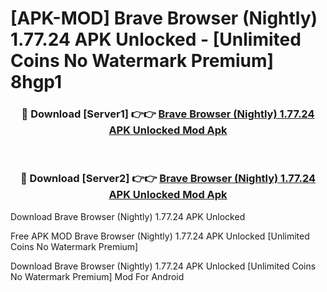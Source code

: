 # [APK-MOD] Brave Browser (Nightly) 1.77.24 APK Unlocked - [Unlimited Coins No Watermark Premium] 8hgp1



<div align="center">
<h3>🔴 Download [Server1] 👉👉 <a href="https://momento.my/?title=Brave_Browser_(Nightly)_1.77.24_APK_Unlocked">Brave Browser (Nightly) 1.77.24 APK Unlocked Mod Apk</a></h3><br>

<h3>🔴 Download [Server2] 👉👉 <a href="https://momento.my/?title=Brave_Browser_(Nightly)_1.77.24_APK_Unlocked">Brave Browser (Nightly) 1.77.24 APK Unlocked Mod Apk</a></h3>
</div>



Download Brave Browser (Nightly) 1.77.24 APK Unlocked 

Free APK MOD Brave Browser (Nightly) 1.77.24 APK Unlocked [Unlimited Coins No Watermark Premium]

Download Brave Browser (Nightly) 1.77.24 APK Unlocked [Unlimited Coins No Watermark Premium] Mod For Android
